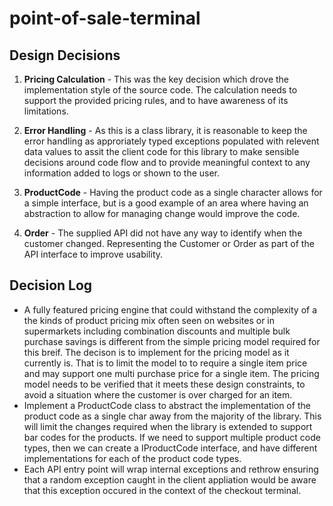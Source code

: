 # point-of-sale-terminal

## Design Decisions

1. **Pricing Calculation** - This was the key decision which drove the implementation style of the source code.  The calculation needs to support the provided pricing rules, and to have awareness of its limitations.

2. **Error Handling** - As this is a class library, it is reasonable to keep the error handling as approriately typed exceptions populated with relevent data values to assit the client code for this library to make sensible decisions around code flow and to provide meaningful context to any information added to logs or shown to the user.

3. **ProductCode** - Having the product code as a single character allows for a simple interface, but is a good example of an area where having an abstraction to allow for managing change would improve the code.

4. **Order** - The supplied API did not have any way to identify when the customer changed.  Representing the Customer or Order as part of the API interface to improve usability.

## Decision Log


 - A fully featured pricing engine that could withstand the complexity of a the kinds of product pricing mix often seen on websites or in supermarkets including combination discounts and multiple bulk purchase savings is different from the simple pricing model required for this breif.  The decison is to implement for the pricing model as it currently is. That is to limit the model to to require a single item price and may support one multi purchase price for a single item.  The pricing model needs to be verified that it meets these design constraints, to avoid a situation where the customer is over charged for an item.
- Implement a ProductCode class to abstract the implementation of the product code as a single char away from the majority of the library.  This will limit the changes required when the library is extended to support bar codes for the products.  If we need to support multiple product code types, then we can create a IProductCode interface, and have different implementations for each of the product code types.  
- Each API entry point will wrap internal exceptions and rethrow ensuring that a random exception caught in the client appliation would be aware that this exception occured in the context of the checkout terminal.

